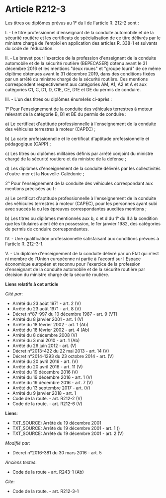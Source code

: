 # Article R212-3

Les titres ou diplômes prévus au 1° du I de l'article R. 212-2 sont : 

I. - Le titre professionnel d'enseignant de la conduite automobile et de la sécurité routière et les certificats de
spécialisation de ce titre délivrés par le ministre chargé de l'emploi en application des articles R. 338-1 et suivants du
code de l'éducation. 

II. - Le brevet pour l'exercice de la profession d'enseignant de la conduite automobile et de la sécurité routière
(BEPECASER) obtenu avant le 31 décembre 2016 et les mentions "deux roues" et "groupe lourd" de ce même diplôme obtenues avant
le 31 décembre 2019, dans des conditions fixées par un arrêté du ministre chargé de la sécurité routière. Ces mentions
correspondent respectivement aux catégories AM, A1, A2 et A et aux catégories C1, C, D1, D, C1E, CE, D1E et DE du permis de
conduire.

III. - L'un des titres ou diplômes énumérés ci-après : 

1° Pour l'enseignement de la conduite des véhicules terrestres à moteur relevant de la catégorie B, B1 et BE du permis de
conduire : 

a) Le certificat d'aptitude professionnelle à l'enseignement de la conduite des véhicules terrestres à moteur (CAPEC) ; 

b) La carte professionnelle et le certificat d'aptitude professionnelle et pédagogique (CAPP) ; 

c) Les titres ou diplômes militaires définis par arrêté conjoint du ministre chargé de la sécurité routière et du ministre de
la défense ; 

d) Les diplômes d'enseignement de la conduite délivrés par les collectivités d'outre-mer et la Nouvelle-Calédonie ; 

2° Pour l'enseignement de la conduite des véhicules correspondant aux mentions précisées au I : 

a) Le certificat d'aptitude professionnelle à l'enseignement de la conduite des véhicules terrestres à moteur (CAPEC), pour
les personnes ayant subi avec succès la ou les épreuves correspondantes auxdites mentions ; 

b) Les titres ou diplômes mentionnés aux b, c et d du 1° du II à la condition que les titulaires aient été en possession, le
1er janvier 1982, des catégories de permis de conduire correspondantes. 

IV. - Une qualification professionnelle satisfaisant aux conditions prévues à l'article R. 212-3-1. 

V. - Un diplôme d'enseignement de la conduite délivré par un Etat qui n'est ni membre de l'Union européenne ni partie à
l'accord sur l'Espace économique européen et reconnu pour l'exercice de la profession d'enseignant de la conduite automobile
et de la sécurité routière par décision du ministre chargé de la sécurité routière.

**Liens relatifs à cet article**

_Cité par_:

  - Arrêté du 23 août 1971 - art. 2 (V)
  - Arrêté du 23 août 1971 - art. 8 (V)
  - Décret n°87-997 du 10 décembre 1987 - art. 9 (VT)
  - Arrêté du 8 janvier 2001 - art. 1 (V)
  - Arrêté du 18 février 2002 - art. 1 (Ab)
  - Arrêté du 18 février 2002 - art. 4 (Ab)
  - Arrêté du 8 décembre 2008 (V)
  - Arrêté du 3 mai 2010 - art. 1 (Ab)
  - Arrêté du 26 juin 2012 - art. (V)
  - Décret n°2013-422 du 22 mai 2013 - art. 14 (V)
  - Décret n°2014-1293 du 23 octobre 2014 - art. (V)
  - Arrêté du 20 avril 2016 - art. (V)
  - Arrêté du 20 avril 2016 - art. 11 (V)
  - Arrêté du 19 décembre 2016 (V)
  - Arrêté du 19 décembre 2016 - art. 1 (V)
  - Arrêté du 19 décembre 2016 - art. 7 (V)
  - Arrêté du 13 septembre 2017 - art. (V)
  - Arrêté du 9 janvier 2018 - art. 1
  - Code de la route. - art. R212-2 (V)
  - Code de la route. - art. R212-6 (V)

**Liens**:

  - TXT_SOURCE: Arrêté du 19 décembre 2001
  - TXT_SOURCE: Arrêté du 19 décembre 2001 - art. 1 ()
  - TXT_SOURCE: Arrêté du 19 décembre 2001 - art. 2 (V)

_Modifié par_:

  - Décret n°2016-381 du 30 mars 2016 - art. 5

_Anciens textes_:

  - Code de la route - art. R243-1 (Ab)

_Cite_:

  - Code de la route. - art. R212-3-1
